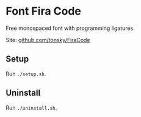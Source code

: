 # Font Fira Code

Free monospaced font with programming ligatures.

Site: [github.com/tonsky/FiraCode](https://github.com/tonsky/FiraCode/)


## Setup

Run `./setup.sh`.


## Uninstall

Run `./uninstall.sh`.
